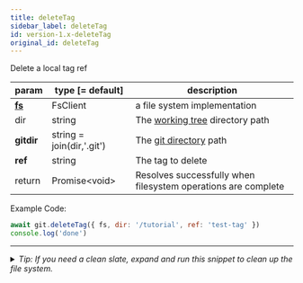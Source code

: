 ```yaml
---
title: deleteTag
sidebar_label: deleteTag
id: version-1.x-deleteTag
original_id: deleteTag
---
```


Delete a local tag ref

| param          | type [= default]          | description                                                   |
| -------------- | ------------------------- | ------------------------------------------------------------- |
| [**fs**](./fs) | FsClient                  | a file system implementation                                  |
| dir            | string                    | The [working tree](dir-vs-gitdir.md) directory path           |
| **gitdir**     | string = join(dir,'.git') | The [git directory](dir-vs-gitdir.md) path                    |
| **ref**        | string                    | The tag to delete                                             |
| return         | Promise\<void\>           | Resolves successfully when filesystem operations are complete |

Example Code:

```js live
await git.deleteTag({ fs, dir: '/tutorial', ref: 'test-tag' })
console.log('done')
```


---

<details>
<summary><i>Tip: If you need a clean slate, expand and run this snippet to clean up the file system.</i></summary>

```js live
window.fs = new LightningFS('fs', { wipe: true })
window.pfs = window.fs.promises
console.log('done')
```
</details>

<script>
(function rewriteEditLink() {
  const el = document.querySelector('a.edit-page-link.button');
  if (el) {
    el.href = 'https://github.com/isomorphic-git/isomorphic-git/edit/master/src/api/deleteTag.js';
  }
})();
</script>